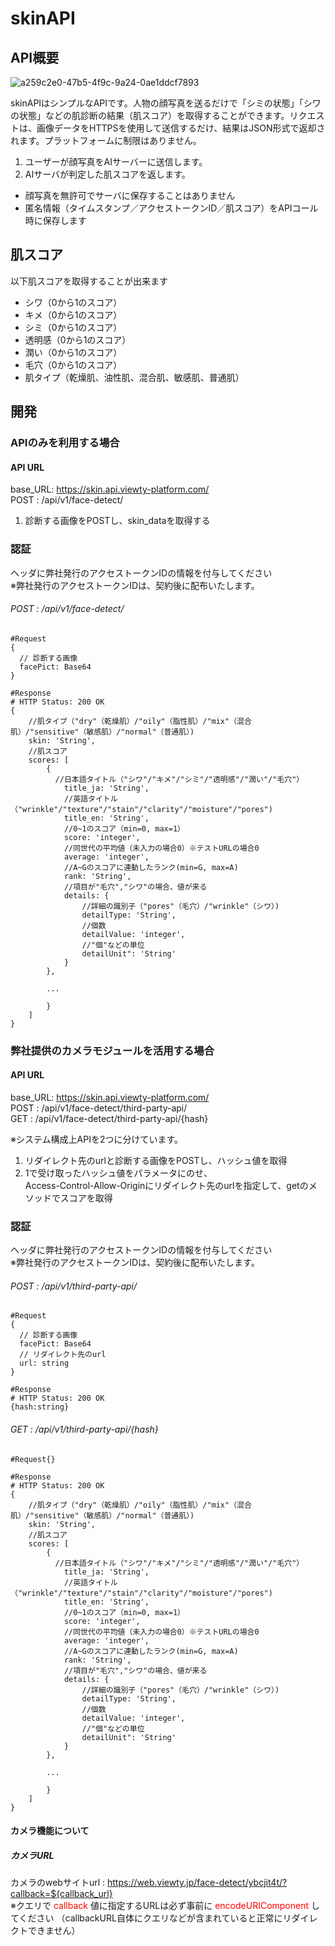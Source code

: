 # skinAPI

## API概要
![a259c2e0-47b5-4f9c-9a24-0ae1ddcf7893](https://user-images.githubusercontent.com/33708804/94100177-dcefa180-fe67-11ea-9cee-c7e1ff5b55a1.png)

skinAPIはシンプルなAPIです。人物の顔写真を送るだけで「シミの状態」「シワの状態」などの肌診断の結果（肌スコア）を取得することができます。リクエストは、画像データをHTTPSを使用して送信するだけ、結果はJSON形式で返却されます。プラットフォームに制限はありません。

1. ユーザーが顔写真をAIサーバーに送信します。
2. AIサーバが判定した肌スコアを返します。

- 顔写真を無許可でサーバに保存することはありません
- 匿名情報（タイムスタンプ／アクセストークンID／肌スコア）をAPIコール時に保存します


## 肌スコア
以下肌スコアを取得することが出来ます
- シワ（0から1のスコア）
- キメ（0から1のスコア）
- シミ（0から1のスコア）
- 透明感（0から1のスコア）
- 潤い（0から1のスコア）
- 毛穴（0から1のスコア）
- 肌タイプ（乾燥肌、油性肌、混合肌、敏感肌、普通肌）

## 開発
### APIのみを利用する場合
#### API URL
base_URL: https://skin.api.viewty-platform.com/<br>
POST : /api/v1/face-detect/

1. 診断する画像をPOSTし、skin_dataを取得する

### 認証
ヘッダに弊社発行のアクセストークンIDの情報を付与してください  
※弊社発行のアクセストークンIDは、契約後に配布いたします。

###### POST : /api/v1/face-detect/
```
#Request
{
  // 診断する画像
  facePict: Base64
}
```

```
#Response
# HTTP Status: 200 OK
{
    //肌タイプ（"dry"（乾燥肌）/"oily"（脂性肌）/"mix"（混合肌）/"sensitive"（敏感肌）/"normal"（普通肌）)
    skin: 'String',
    //肌スコア
    scores: [
        {
          //日本語タイトル（"シワ"/"キメ"/"シミ"/"透明感"/"潤い"/"毛穴"）
            title_ja: 'String',
            //英語タイトル（"wrinkle"/"texture"/"stain"/"clarity"/"moisture"/"pores")
            title_en: 'String',
            //0~1のスコア（min=0, max=1）
            score: 'integer',
            //同世代の平均値（未入力の場合0）※テストURLの場合0
            average: 'integer',
            //A~Gのスコアに連動したランク(min=G, max=A)
            rank: 'String',
            //項目が"毛穴","シワ"の場合、値が来る
            details: {
                //詳細の識別子（"pores"（毛穴）/"wrinkle"（シワ）)
                detailType: 'String',
                //個数
                detailValue: 'integer',
                //"個"などの単位
                detailUnit": 'String'
            }
        },
        
        ...
        
        }
    ]
}
```
### 弊社提供のカメラモジュールを活用する場合
#### API URL
base_URL: https://skin.api.viewty-platform.com/<br>
POST : /api/v1/face-detect/third-party-api/<br>
GET : /api/v1/face-detect/third-party-api/{hash}

※システム構成上APIを2つに分けています。

1.  リダイレクト先のurlと診断する画像をPOSTし、ハッシュ値を取得
2.  1で受け取ったハッシュ値をパラメータにのせ、<br>
    Access-Control-Allow-Originにリダイレクト先のurlを指定して、getのメソッドでスコアを取得


### 認証
ヘッダに弊社発行のアクセストークンIDの情報を付与してください  
※弊社発行のアクセストークンIDは、契約後に配布いたします。

###### POST : /api/v1/third-party-api/
```
#Request
{
  // 診断する画像
  facePict: Base64
  // リダイレクト先のurl
  url: string
}
```
```
#Response
# HTTP Status: 200 OK
{hash:string}
```

###### GET : /api/v1/third-party-api/{hash}
```
#Request{}
```

```
#Response
# HTTP Status: 200 OK
{
    //肌タイプ（"dry"（乾燥肌）/"oily"（脂性肌）/"mix"（混合肌）/"sensitive"（敏感肌）/"normal"（普通肌）)
    skin: 'String',
    //肌スコア
    scores: [
        {
          //日本語タイトル（"シワ"/"キメ"/"シミ"/"透明感"/"潤い"/"毛穴"）
            title_ja: 'String',
            //英語タイトル（"wrinkle"/"texture"/"stain"/"clarity"/"moisture"/"pores")
            title_en: 'String',
            //0~1のスコア（min=0, max=1）
            score: 'integer',
            //同世代の平均値（未入力の場合0）※テストURLの場合0
            average: 'integer',
            //A~Gのスコアに連動したランク(min=G, max=A)
            rank: 'String',
            //項目が"毛穴","シワ"の場合、値が来る
            details: {
                //詳細の識別子（"pores"（毛穴）/"wrinkle"（シワ）)
                detailType: 'String',
                //個数
                detailValue: 'integer',
                //"個"などの単位
                detailUnit": 'String'
            }
        },
        
        ...
        
        }
    ]
}
```
#### カメラ機能について
##### カメラURL
カメラのwebサイトurl : https://web.viewty.jp/face-detect/ybcjit4t/?callback=${callback_url}<br>
※クエリで <font color="Red">callback</font> 値に指定するURLは必ず事前に <font color="Red">encodeURIComponent</font> してください
（callbackURL自体にクエリなどが含まれていると正常にリダイレクトできません）